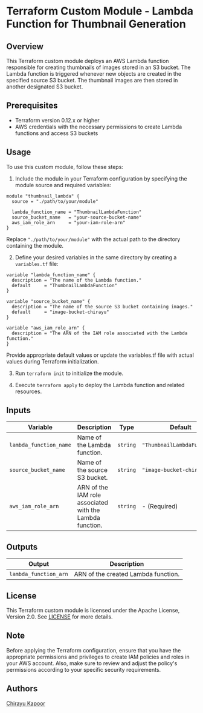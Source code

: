 # Terraform Custom Module - Lambda Function for Thumbnail Generation

## Overview

This Terraform custom module deploys an AWS Lambda function responsible for creating thumbnails of images stored in an S3 bucket. The Lambda function is triggered whenever new objects are created in the specified source S3 bucket. The thumbnail images are then stored in another designated S3 bucket.

## Prerequisites

- Terraform version 0.12.x or higher
- AWS credentials with the necessary permissions to create Lambda functions and access S3 buckets

## Usage

To use this custom module, follow these steps:

1. Include the module in your Terraform configuration by specifying the module source and required variables:

```hcl
module "thumbnail_lambda" {
  source = "./path/to/your/module"

  lambda_function_name = "ThumbnailLambdaFunction"
  source_bucket_name   = "your-source-bucket-name"
  aws_iam_role_arn     = "your-iam-role-arn"
}
```

Replace `"./path/to/your/module"` with the actual path to the directory containing the module.

2. Define your desired variables in the same directory by creating a `variables.tf` file:

```hcl
variable "lambda_function_name" {
  description = "The name of the Lambda function."
  default     = "ThumbnailLambdaFunction"
}

variable "source_bucket_name" {
  description = "The name of the source S3 bucket containing images."
  default     = "image-bucket-chirayu"
}

variable "aws_iam_role_arn" {
  description = "The ARN of the IAM role associated with the Lambda function."
}
```

Provide appropriate default values or update the variables.tf file with actual values during Terraform initialization.

3. Run `terraform init` to initialize the module.

4. Execute `terraform apply` to deploy the Lambda function and related resources.

## Inputs

| Variable               | Description                                     | Type         | Default          |
|------------------------|-------------------------------------------------|--------------|------------------|
| `lambda_function_name` | Name of the Lambda function.                   | `string`     | `"ThumbnailLambdaFunction"` |
| `source_bucket_name`   | Name of the source S3 bucket.                  | `string`     | `"image-bucket-chirayu"`    |
| `aws_iam_role_arn`     | ARN of the IAM role associated with the Lambda function. | `string`     | - (Required)     |

## Outputs

| Output                  | Description                                           |
|-------------------------|-------------------------------------------------------|
| `lambda_function_arn`   | ARN of the created Lambda function.                  |

## License

This Terraform custom module is licensed under the Apache License, Version 2.0. See [LICENSE](LICENSE) for more details.

## Note

Before applying the Terraform configuration, ensure that you have the appropriate permissions and privileges to create IAM policies and roles in your AWS account. Also, make sure to review and adjust the policy's permissions according to your specific security requirements.

## Authors

[Chirayu Kapoor](https://github.com/chiukapoor/)